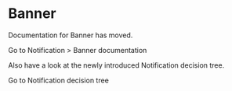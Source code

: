 # Banner

Documentation for Banner has moved.

<p-link href="components/notifications/banner">Go to Notification > Banner documentation</p-link>

Also have a look at the newly introduced Notification decision tree.

<p-link href="components/notifications/usage">Go to Notification decision tree</p-link>